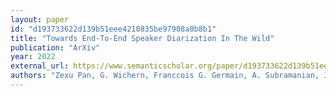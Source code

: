 ```yaml
---
layout: paper
id: "d193733622d139b51eee4210835be97908a8b8b1"
title: "Towards End-To-End Speaker Diarization In The Wild"
publication: "ArXiv"
year: 2022
external_url: https://www.semanticscholar.org/paper/d193733622d139b51eee4210835be97908a8b8b1
authors: "Zexu Pan, G. Wichern, Franccois G. Germain, A. Subramanian, Jonathan Le Roux"
---
```

